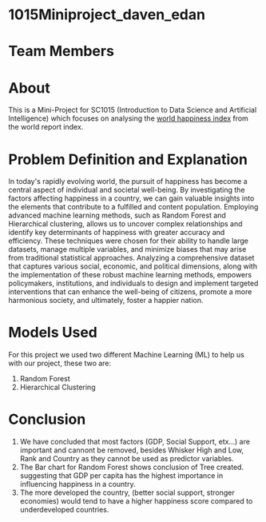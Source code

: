 # 1015Miniproject_daven_edan
# Team Members

# About

This is a Mini-Project for SC1015 (Introduction to Data Science and Artificial Intelligence) which focuses on analysing the [world happiness index](https://www.kaggle.com/datasets/ajaypalsinghlo/world-happiness-report-2022) from the world report index.
# Problem Definition and Explanation
In today's rapidly evolving world, the pursuit of happiness has become a central aspect of individual and societal well-being. By investigating the factors affecting happiness in a country, we can gain valuable insights into the elements that contribute to a fulfilled and content population. Employing advanced machine learning methods, such as Random Forest and Hierarchical clustering, allows us to uncover complex relationships and identify key determinants of happiness with greater accuracy and efficiency. These techniques were chosen for their ability to handle large datasets, manage multiple variables, and minimize biases that may arise from traditional statistical approaches. Analyzing a comprehensive dataset that captures various social, economic, and political dimensions, along with the implementation of these robust machine learning methods, empowers policymakers, institutions, and individuals to design and implement targeted interventions that can enhance the well-being of citizens, promote a more harmonious society, and ultimately, foster a happier nation.
# Models Used
For this project we used two different Machine Learning (ML) to help us with our project, these two are:
  1. Random Forest 
  2. Hierarchical Clustering


# Conclusion
1. We have concluded that most factors (GDP, Social Support, etx...) are important and cannont be removed, besides Whisker High and Low, Rank and Country as they cannot be used as predictor variables.
2. The Bar chart for Random Forest shows conclusion of Tree created. suggesting that GDP per capita has the highest importance in influencing happiness in a country.
3. The more developed the country, (better social support, stronger economies) would tend to have a higher happiness score compared to underdeveloped countries.



